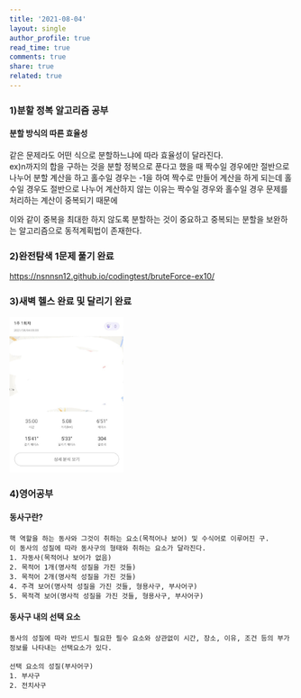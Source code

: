 ```yaml
---
title: '2021-08-04'
layout: single
author_profile: true
read_time: true
comments: true
share: true
related: true
---
```

### 1)분할 정복 알고리즘 공부
#### 분할 방식의 따른 효율성
같은 문제라도 어떤 식으로 분할하느냐에 따라 효율성이 달라진다.  
ex)n까지의 합을 구하는 것을 분할 정복으로 푼다고 했을 때 짝수일 경우에만 절반으로 나누어 분할 계산을 하고 홀수일 경우는 -1을 하여 짝수로 만들어 계산을 하게 되는데 홀수일 경우도 절반으로 나누어 계산하지 않는 이유는 짝수일 경우와 홀수일 경우 문제를 처리하는 계산이 중복되기 때문에   

이와 같이 중복을 최대한 하지 않도록 분할하는 것이 중요하고 중복되는 분할을 보완하는 알고리즘으로 동적계획법이 존재한다.

### 2)완전탐색 1문제 풀기 완료
<a href="https://nsnnsn12.github.io/codingtest/bruteForce-ex10/" target="_blank">https://nsnnsn12.github.io/codingtest/bruteForce-ex10/</a>

### 3)새벽 헬스 완료 및 달리기 완료
<img src="/assets/images/run/20210804.jpg" width="40%" height="30%">

### 4)영어공부
#### 동사구란?

    핵 역할을 하는 동사와 그것이 취하는 요소(목적어나 보어) 및 수식어로 이루어진 구.
    이 동사의 성질에 따라 동사구의 형태와 취하는 요소가 달라진다.
    1. 자동사(목적어나 보어가 없음)
    2. 목적어 1개(명사적 성질을 가진 것들)
    3. 목적어 2개(명사적 성질을 가진 것들)
    4. 주격 보어(명사적 성질을 가진 것들, 형용사구, 부사어구)
    5. 목적격 보어(명사적 성질을 가진 것들, 형용사구, 부사어구)

#### 동사구 내의 선택 요소

    동사의 성질에 따라 반드시 필요한 필수 요소와 상관없이 시간, 장소, 이유, 조건 등의 부가 정보를 나타내는 선택요소가 있다.
    
    선택 요소의 성질(부사어구)
    1. 부사구
    2. 전치사구